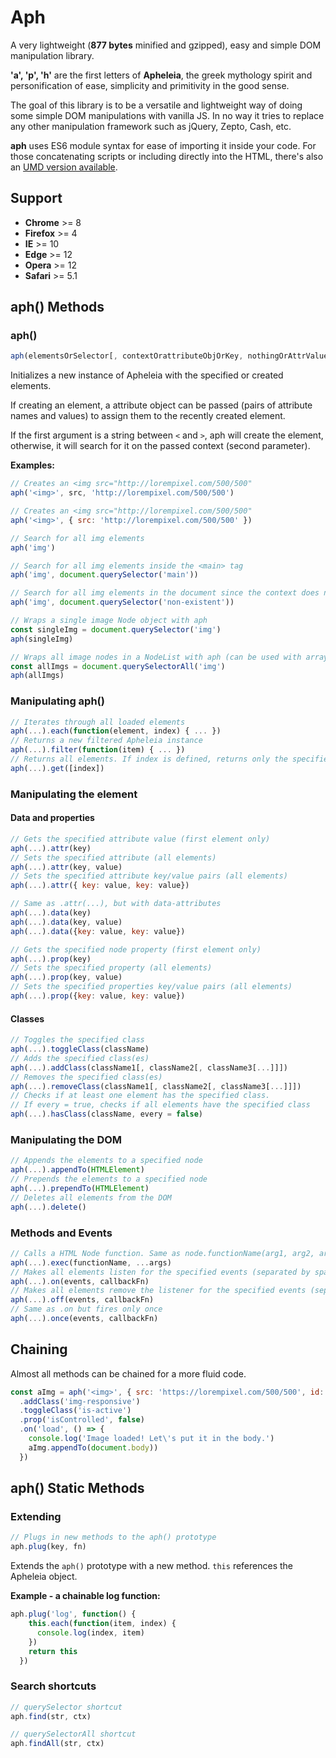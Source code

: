 # Aph

A very lightweight (**877 bytes** minified and gzipped), easy and simple DOM manipulation library.

**'a', 'p', 'h'** are the first letters of **Apheleia**, the greek mythology spirit and personification of ease, simplicity and primitivity in the good sense.

The goal of this library is to be a versatile and lightweight way of doing some simple DOM manipulations with vanilla JS. In no way it tries to replace any other manipulation framework such as jQuery, Zepto, Cash, etc.

**aph** uses ES6 module syntax for ease of importing it inside your code. For those concatenating scripts or including directly into the HTML, there's also an [UMD version available](https://github.com/kaisermann/aph/tree/master/dist/aph.js).

## Support
* **Chrome** >= 8
* **Firefox** >= 4
* **IE** >= 10
* **Edge** >= 12
* **Opera** >= 12
* **Safari** >= 5.1

## aph() Methods

### aph()

```javascript
aph(elementsOrSelector[, contextOrattributeObjOrKey, nothingOrAttrValue])
```

Initializes a new instance of Apheleia with the specified or created elements.

If creating an element, a attribute object can be passed (pairs of attribute names and values) to assign them to the recently created element.

If the first argument is a string between `<` and `>`, aph will create the element, otherwise, it will search for it on the passed context (second parameter).

**Examples:**

```javascript
// Creates an <img src="http://lorempixel.com/500/500"
aph('<img>', src, 'http://lorempixel.com/500/500')

// Creates an <img src="http://lorempixel.com/500/500"
aph('<img>', { src: 'http://lorempixel.com/500/500' })

// Search for all img elements
aph('img')

// Search for all img elements inside the <main> tag
aph('img', document.querySelector('main'))

// Search for all img elements in the document since the context does not exist
aph('img', document.querySelector('non-existent'))

// Wraps a single image Node object with aph
const singleImg = document.querySelector('img')
aph(singleImg)

// Wraps all image nodes in a NodeList with aph (can be used with arrays as well)
const allImgs = document.querySelectorAll('img')
aph(allImgs)
```

### Manipulating aph()
```javascript
// Iterates through all loaded elements
aph(...).each(function(element, index) { ... })
// Returns a new filtered Apheleia instance
aph(...).filter(function(item) { ... })
// Returns all elements. If index is defined, returns only the specified item.
aph(...).get([index])
```

### Manipulating the element

#### Data and properties
```javascript
// Gets the specified attribute value (first element only)
aph(...).attr(key)
// Sets the specified attribute (all elements)
aph(...).attr(key, value)
// Sets the specified attribute key/value pairs (all elements)
aph(...).attr({ key: value, key: value})

// Same as .attr(...), but with data-attributes
aph(...).data(key)
aph(...).data(key, value)
aph(...).data({key: value, key: value})

// Gets the specified node property (first element only)
aph(...).prop(key)
// Sets the specified property (all elements)
aph(...).prop(key, value)
// Sets the specified properties key/value pairs (all elements)
aph(...).prop({key: value, key: value})
```
#### Classes

```javascript
// Toggles the specified class
aph(...).toggleClass(className)
// Adds the specified class(es)
aph(...).addClass(className1[, className2[, className3[...]]])
// Removes the specified class(es)
aph(...).removeClass(className1[, className2[, className3[...]]])
// Checks if at least one element has the specified class.
// If every = true, checks if all elements have the specified class
aph(...).hasClass(className, every = false)
```
### Manipulating the DOM
```javascript
// Appends the elements to a specified node
aph(...).appendTo(HTMLElement)
// Prepends the elements to a specified node
aph(...).prependTo(HTMLElement)
// Deletes all elements from the DOM
aph(...).delete()
```

### Methods and Events
```javascript
// Calls a HTML Node function. Same as node.functionName(arg1, arg2, arg3...)
aph(...).exec(functionName, ...args)
// Makes all elements listen for the specified events (separated by spaces)
aph(...).on(events, callbackFn)
// Makes all elements remove the listener for the specified events (separated by spaces)
aph(...).off(events, callbackFn)
// Same as .on but fires only once
aph(...).once(events, callbackFn)
```

## Chaining
Almost all methods can be chained for a more fluid code.
```javascript
const aImg = aph('<img>', { src: 'https://lorempixel.com/500/500', id: 'test-img' })
  .addClass('img-responsive')
  .toggleClass('is-active')
  .prop('isControlled', false)
  .on('load', () => {
    console.log('Image loaded! Let\'s put it in the body.')
    aImg.appendTo(document.body))
  })
```

## aph() Static Methods

### Extending

```javascript
// Plugs in new methods to the aph() prototype
aph.plug(key, fn)
```

Extends the `aph()` prototype with a new method. `this` references the Apheleia object.

**Example - a chainable log function:**

```javascript
aph.plug('log', function() {
    this.each(function(item, index) {
      console.log(index, item)
    })
    return this
  })
```

### Search shortcuts

```javascript
// querySelector shortcut
aph.find(str, ctx)

// querySelectorAll shortcut
aph.findAll(str, ctx)
```
